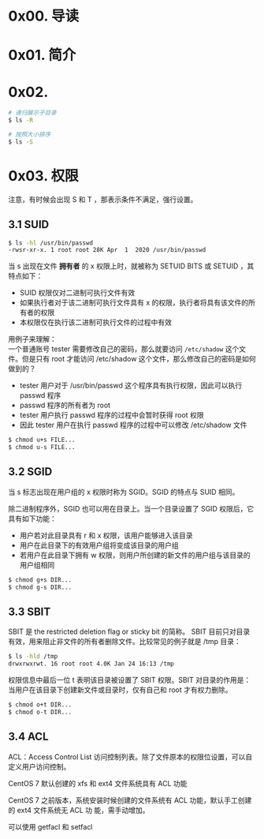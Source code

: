 # 0x00. 导读

# 0x01. 简介

# 0x02. 

```bash
# 递归展示子目录
$ ls -R

# 按照大小排序
$ ls -S
```

# 0x03. 权限

注意，有时候会出现 S 和 T ，那表示条件不满足，强行设置。

## 3.1 SUID

```bash
$ ls -hl /usr/bin/passwd    
-rwsr-xr-x. 1 root root 28K Apr  1  2020 /usr/bin/passwd
```

当 s 出现在文件 **拥有者** 的 x 权限上时，就被称为 SETUID BITS 或 SETUID ，其特点如下：

- SUID 权限仅对二进制可执行文件有效
- 如果执行者对于该二进制可执行文件具有 x 的权限，执行者将具有该文件的所有者的权限
- 本权限仅在执行该二进制可执行文件的过程中有效

用例子来理解：  
一个普通账号 tester 需要修改自己的密码，那么就要访问 `/etc/shadow` 这个文件。但是只有 root 才能访问 /etc/shadow 这个文件，那么修改自己的密码是如何做到的？

- tester 用户对于 /usr/bin/passwd 这个程序具有执行权限，因此可以执行 passwd 程序
- passwd 程序的所有者为 root
- tester 用户执行 passwd 程序的过程中会暂时获得 root 权限
- 因此 tester 用户在执行 passwd 程序的过程中可以修改 /etc/shadow 文件

```bash
$ chmod u+s FILE...
$ chmod u-s FILE...
```

## 3.2 SGID

当 s 标志出现在用户组的 x 权限时称为 SGID。SGID 的特点与 SUID 相同。

除二进制程序外，SGID 也可以用在目录上。当一个目录设置了 SGID 权限后，它具有如下功能：

- 用户若对此目录具有 r 和 x 权限，该用户能够进入该目录
- 用户在此目录下的有效用户组将变成该目录的用户组
- 若用户在此目录下拥有 w 权限，则用户所创建的新文件的用户组与该目录的用户组相同

```bash
$ chmod g+s DIR...
$ chmod g-s DIR...
```

## 3.3 SBIT

SBIT 是 the  restricted  deletion  flag  or  sticky  bit 的简称。
SBIT 目前只对目录有效，用来阻止非文件的所有者删除文件。比较常见的例子就是 /tmp 目录：

```bash
$ ls -hld /tmp                                  
drwxrwxrwt. 16 root root 4.0K Jan 24 16:13 /tmp
```

权限信息中最后一位 t 表明该目录被设置了 SBIT 权限。SBIT 对目录的作用是：当用户在该目录下创建新文件或目录时，仅有自己和 root 才有权力删除。

```bash
$ chmod o+t DIR...
$ chmod o-t DIR...
```

## 3.4 ACL

ACL：Access Control List 访问控制列表。除了文件原本的权限位设置，可以自定义用户访问控制。

CentOS 7 默认创建的 xfs 和 ext4 文件系统具有 ACL 功能

CentOS 7 之前版本，系统安装时候创建的文件系统有 ACL 功能，默认手工创建的 ext4 文件系统无 ACL 功 能，需手动增加。

可以使用 getfacl 和 setfacl
